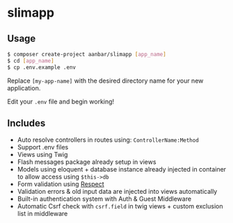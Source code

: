 # slimapp

## Usage
```bash
$ composer create-project aanbar/slimapp [app_name]
$ cd [app_name]
$ cp .env.example .env
```
Replace `[my-app-name]` with the desired directory name for your new application.

Edit your `.env` file and begin working!

## Includes
- Auto resolve controllers in routes using: ``ControllerName:Method``
- Support .env files
- Views using Twig
- Flash messages package already setup in views
- Models using eloquent + database instance already injected in container to allow access using ``$this->db``
- Form validation using [Respect](https://github.com/respect/validation)
- Validation errors & old input data are injected into views automatically
- Built-in authentication system with Auth & Guest Middleware
- Automatic Csrf check with `csrf.field` in twig views + custom exclusion list in middleware 